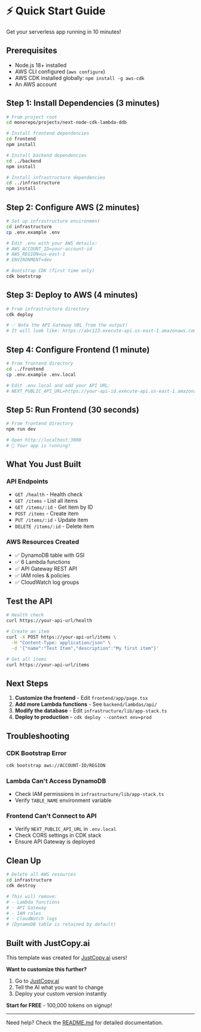 # ⚡ Quick Start Guide

Get your serverless app running in 10 minutes!

## Prerequisites

- Node.js 18+ installed
- AWS CLI configured (`aws configure`)
- AWS CDK installed globally: `npm install -g aws-cdk`
- An AWS account

## Step 1: Install Dependencies (3 minutes)

```bash
# From project root
cd monorepo/projects/next-node-cdk-lambda-ddb

# Install frontend dependencies
cd frontend
npm install

# Install backend dependencies
cd ../backend
npm install

# Install infrastructure dependencies
cd ../infrastructure
npm install
```

## Step 2: Configure AWS (2 minutes)

```bash
# Set up infrastructure environment
cd infrastructure
cp .env.example .env

# Edit .env with your AWS details:
# AWS_ACCOUNT_ID=your-account-id
# AWS_REGION=us-east-1
# ENVIRONMENT=dev

# Bootstrap CDK (first time only)
cdk bootstrap
```

## Step 3: Deploy to AWS (4 minutes)

```bash
# From infrastructure directory
cdk deploy

# ✅ Note the API Gateway URL from the output!
# It will look like: https://abc123.execute-api.us-east-1.amazonaws.com/prod/
```

## Step 4: Configure Frontend (1 minute)

```bash
# From frontend directory
cd ../frontend
cp .env.example .env.local

# Edit .env.local and add your API URL:
# NEXT_PUBLIC_API_URL=https://your-api-id.execute-api.us-east-1.amazonaws.com/prod
```

## Step 5: Run Frontend (30 seconds)

```bash
# From frontend directory
npm run dev

# Open http://localhost:3000
# 🎉 Your app is running!
```

## What You Just Built

### API Endpoints
- `GET /health` - Health check
- `GET /items` - List all items
- `GET /items/:id` - Get item by ID
- `POST /items` - Create item
- `PUT /items/:id` - Update item
- `DELETE /items/:id` - Delete item

### AWS Resources Created
- ✅ DynamoDB table with GSI
- ✅ 6 Lambda functions
- ✅ API Gateway REST API
- ✅ IAM roles & policies
- ✅ CloudWatch log groups

## Test the API

```bash
# Health check
curl https://your-api-url/health

# Create an item
curl -X POST https://your-api-url/items \
  -H "Content-Type: application/json" \
  -d '{"name":"Test Item","description":"My first item"}'

# Get all items
curl https://your-api-url/items
```

## Next Steps

1. **Customize the frontend** - Edit `frontend/app/page.tsx`
2. **Add more Lambda functions** - See `backend/lambdas/api/`
3. **Modify the database** - Edit `infrastructure/lib/app-stack.ts`
4. **Deploy to production** - `cdk deploy --context env=prod`

## Troubleshooting

### CDK Bootstrap Error
```bash
cdk bootstrap aws://ACCOUNT-ID/REGION
```

### Lambda Can't Access DynamoDB
- Check IAM permissions in `infrastructure/lib/app-stack.ts`
- Verify `TABLE_NAME` environment variable

### Frontend Can't Connect to API
- Verify `NEXT_PUBLIC_API_URL` in `.env.local`
- Check CORS settings in CDK stack
- Ensure API Gateway is deployed

## Clean Up

```bash
# Delete all AWS resources
cd infrastructure
cdk destroy

# This will remove:
# - Lambda functions
# - API Gateway
# - IAM roles
# - CloudWatch logs
# (DynamoDB table is retained by default)
```

## Built with JustCopy.ai

This template was created for [JustCopy.ai](https://justcopy.ai) users!

**Want to customize this further?**
1. Go to [JustCopy.ai](https://justcopy.ai)
2. Tell the AI what you want to change
3. Deploy your custom version instantly

**Start for FREE** - 100,000 tokens on signup!

---

Need help? Check the [README.md](./README.md) for detailed documentation.
